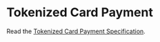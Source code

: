 
# Tokenized Card Payment

<p>Read the <a href="https://w3c.github.io/webpayments-methods-tokenization/index.html">Tokenized Card Payment Specification</a>.</p>

